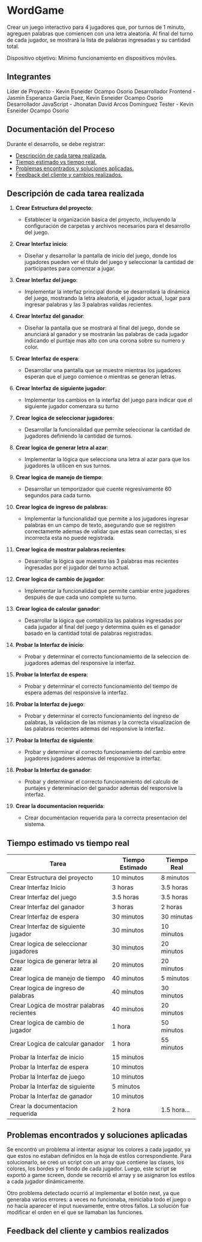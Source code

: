 # WordGame

Crear un juego interactivo para 4 jugadores que, por turnos de 1 minuto, agreguen palabras que comiencen con una letra aleatoria. Al final del turno de cada jugador, se mostrará la lista de palabras ingresadas y su cantidad total.

Dispositivo objetivo: Mínimo funcionamiento en dispositivos móviles.

## Integrantes

Líder de Proyecto - Kevin Esneider Ocampo Osorio
Desarrollador Frontend - Jasmin Esperanza Garcia Paez, Kevin Esneider Ocampo Osorio
Desarrollador JavaScript - Jhonatan David Arcos Dominguez
Tester - Kevin Esneider Ocampo Osorio

## Documentación del Proceso

Durante el desarrollo, se debe registrar: 
- [Descripción de cada tarea realizada.](#descripción-de-cada-tarea-realizada)
- [Tiempo estimado vs tiempo real.](#tiempo-estimado-vs-tiempo-real)
- [Problemas encontrados y soluciones aplicadas.](#problemas-encontrados-y-soluciones-aplicadas)
- [Feedback del cliente y cambios realizados.](#feedback-del-cliente-y-cambios-realizados)

## Descripción de cada tarea realizada

1. **Crear Estructura del proyecto**: 
    - Establecer la organización básica del proyecto, incluyendo la configuración de carpetas y archivos necesarios para el desarrollo del juego.

2. **Crear Interfaz inicio**: 
   - Diseñar y desarrollar la pantalla de inicio del juego, donde los jugadores pueden ver el título del juego y seleccionar la cantidad de participantes para comenzar a jugar.

3. **Crear Interfaz del juego**: 
   - Implementar la interfaz principal donde se desarrollará la dinámica del juego, mostrando la letra aleatoria, el jugador actual, lugar para ingresar palabras y las 3 palabras validas recientes.

4. **Crear Interfaz del ganador**: 
   - Diseñar la pantalla que se mostrará al final del juego, donde se anunciará al ganador y se mostrarán las palabras de cada jugador indicando el puntaje mas alto con una corona sobre su numero y color.

5. **Crear Interfaz de espera**: 
   - Desarrollar una pantalla que se muestre mientras los jugadores esperan que el juego comience o mientras se generan letras.

6. **Crear Interfaz de siguiente jugador**: 
   - Implementar los cambios en la interfaz del juego para indicar que el siguiente jugador comenzara su turno

7. **Crear logica de seleccionar jugadores**: 
   - Desarrollar la funcionalidad que permite seleccionar la cantidad de jugadores definiendo la cantidad de turnos.

8. **Crear logica de generar letra al azar**: 
   - Implementar la lógica que selecciona una letra al azar para que los jugadores la utilicen en sus turnos.

9. **Crear logica de manejo de tiempo**: 
   - Desarrollar un temporizador que cuente regresivamente 60 segundos para cada turno.

10. **Crear logica de ingreso de palabras**: 
    - Implementar la funcionalidad que permite a los jugadores ingresar palabras en un campo de texto, asegurando que se registren correctamente ademas de validar que estas sean correctas, si es incorrecta esta no puede registrada.

11. **Crear logica de mostrar palabras recientes**: 
    - Desarrollar la lógica que muestra las 3 palabras mas recientes ingresadas por el jugador del turno actual.

12. **Crear logica de cambio de jugador**: 
    - Implementar la funcionalidad que permite cambiar entre jugadores después de que cada uno complete su turno.

13. **Crear logica de calcular ganador**: 
    - Desarrollar la lógica que contabiliza las palabras ingresadas por cada jugador al final del juego y determina quién es el ganador basado en la cantidad total de palabras registradas.

14. **Probar la Interfaz de inicio**: 
    - Probar y determinar el correcto funcionamiento de la seleccion de jugadores ademas del responsive la interfaz.

15. **Probar la Interfaz de espera**: 
    - Probar y determinar el correcto funcionamiento del tiempo de espera ademas del responsive la interfaz.

16. **Probar la Interfaz de juego**: 
    - Probar y determinar el correcto funcionamiento del ingreso de palabras, la validacion de las mismas y la correcta visualizacion de las palabras recientes ademas del responsive la interfaz.

17. **Probar la Interfaz de siguiente**: 
    - Probar y determinar el correcto funcionamiento del cambio entre jugadores jugadores ademas del responsive la interfaz.

18. **Probar la Interfaz de ganador**: 
    - Probar y determinar el correcto funcionamiento del calculo de puntajes y determinacion del ganador ademas del responsive la interfaz.

19. **Crear la documentacion requerida**: 
    - Crear documentacion requerida para la correcta presentacion del sistema.

## Tiempo estimado vs tiempo real

| Tarea                                      | Tiempo Estimado  | Tiempo Real |
|--------------------------------------------|------------------|-------------|
| Crear Estructura del proyecto              | 10 minutos       | 8 minutos   |
| Crear Interfaz Inicio                      | 3 horas          | 3.5 horas   |
| Crear Interfaz del juego                   | 3.5 horas        | 3.5 horas   |
| Crear Interfaz del ganador                 | 3 horas          | 2 horas     |
| Crear Interfaz de espera                   | 30 minutos       | 30 minutas  |
| Crear Interfaz de siguiente jugador        | 30 minutos       | 10 minutos  |
| Crear logica de seleccionar jugadores      | 30 minutos       | 20 minutos  |
| Crear logica de generar letra al azar      | 20 minutos       | 20 minutos  |
| Crear logica de manejo de tiempo           | 40 minutos       | 5 minutos   |
| Crear logica de ingreso de palabras        | 40 minutos       | 30 minutos  |
| Crear Logica de mostrar palabras recientes | 40 minutos       | 20 minutos  |
| Crear logica de cambio de jugador          | 1 hora           | 50 minutos  |
| Crear Logica de calcular ganador           | 1 hora           | 55 minutos  |
| Probar la Interfaz de inicio               | 15 minutos       |             |
| Probar la Interfaz de espera               | 10 minutos       |             |
| Probar la Interfaz de juego                | 10 minutos       |             |
| Probar la Interfaz de siguiente            | 5 minutos        |             |
| Probar la Interfaz de ganador              | 10 minutos       |             |
| Crear la documentacion requerida           | 2 hora           | 1.5 hora... |

## Problemas encontrados y soluciones aplicadas

Se encontró un problema al intentar asignar los colores a cada jugador, ya que estos no estaban definidos en la hoja de estilos correspondiente. Para solucionarlo, se creó un script con un array que contiene las clases, los colores, los bordes y el fondo de cada jugador. Luego, este script se exportó a game screen, donde se recorrió el array y se asignaron los estilos a cada jugador dinámicamente.

Otro problema detectado ocurrió al implementar el botón next, ya que generaba varios errores: a veces no funcionaba, reiniciaba todo el juego o no hacía aparecer el input nuevamente, entre otros fallos. La solución fue modificar el orden en el que se llamaban las funciones.

## Feedback del cliente y cambios realizados
